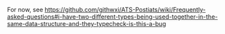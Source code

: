 For now, see https://github.com/githwxi/ATS-Postiats/wiki/Frequently-asked-questions#i-have-two-different-types-being-used-together-in-the-same-data-structure-and-they-typecheck-is-this-a-bug